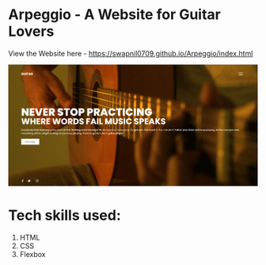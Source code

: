# Arpeggio - A Website for Guitar Lovers

View the Website here - https://swapnil0709.github.io/Arpeggio/index.html

![alt text](https://github.com/swapnil0709/Arpeggio/blob/master/Images/Arpeggio_home.png)

# Tech skills used:
1. HTML
2. CSS
3. Flexbox
